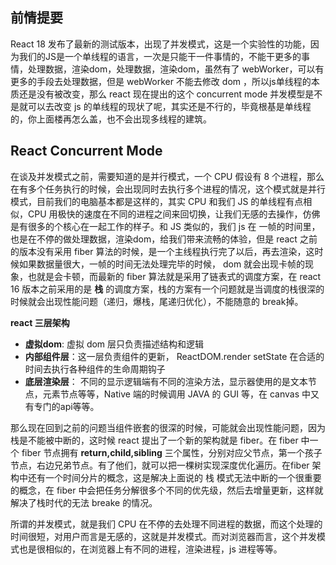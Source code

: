 ## 前情提要
React 18 发布了最新的测试版本，出现了并发模式，这是一个实验性的功能，因为我们的JS是一个单线程的语言，一次是只能干一件事情的，不能干更多的事情，处理数据，渲染dom，处理数据，渲染dom，虽然有了 webWorker，可以有更多的手段去处理数据，但是 webWorker 不能去修改 dom ，所以js单线程的本质还是没有被改变，那么 react 现在提出的这个 concurrent mode 并发模型是不是就可以去改变 js 的单线程的现状了呢，其实还是不行的，毕竟根基是单线程的，你上面楼再怎么盖，也不会出现多线程的建筑。

## React Concurrent Mode
在谈及并发模式之前，需要知道的是并行模式，一个 CPU 假设有 8 个进程，那么在有多个任务执行的时候，会出现同时去执行多个进程的情况，这个模式就是并行模式，目前我们的电脑基本都是这样的，其实 CPU 和我们 JS 的单线程有点相似，CPU 用极快的速度在不同的进程之间来回切换，让我们无感的去操作，仿佛是有很多的个核心在一起工作的样子。和 JS 类似的，我们 js 在 一帧的时间里，也是在不停的做处理数据，渲染dom，给我们带来流畅的体验，但是 react 之前的版本没有采用 fiber 算法的时候，是一个主线程执行完了以后，再去渲染，这时候如果数据量很大，一帧的时间无法处理完毕的时候， dom 就会出现卡帧的现象，也就是会卡顿，而最新的 fiber 算法就是采用了链表式的调度方案，在 react 16 版本之前采用的是 **栈** 的调度方案，栈的方案有一个问题就是当调度的栈很深的时候就会出现性能问题（递归，爆栈，尾递归优化），不能随意的 break掉。

**react 三层架构**
* **虚拟dom**: 虚拟 dom 层只负责描述结构和逻辑
* **内部组件层**：这一层负责组件的更新， ReactDOM.render setState 在合适的时间去执行各种组件的生命周期钩子
* **底层渲染层**： 不同的显示逻辑端有不同的渲染方法，显示器使用的是文本节点，元素节点等等，Native 端的时候调用 JAVA 的 GUI 等，在 canvas 中又有专门的api等等。

那么现在回到之前的问题当组件嵌套的很深的时候，可能就会出现性能问题，因为栈是不能被中断的，这时候 react 提出了一个新的架构就是 fiber。在 fiber 中一个 fiber 节点拥有 **return,child,sibling** 三个属性，分别对应父节点，第一个孩子节点，右边兄弟节点。有了他们，就可以把一棵树实现深度优化遍历。在fiber 架构中还有一个时间分片的概念，这是解决上面说的 栈 模式无法中断的一个很重要的概念，在 fiber 中会把任务分解很多个不同的优先级，然后去增量更新，这样就解决了栈时代的无法 breake 的情况。

所谓的并发模式，就是我们 CPU 在不停的去处理不同进程的数据，而这个处理的时间很短，对用户而言是无感的，这就是并发模式。而对浏览器而言，这个并发模式也是很相似的，在浏览器上有不同的进程，渲染进程，js 进程等等。